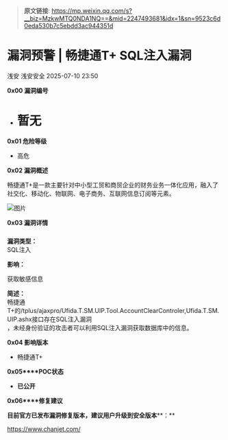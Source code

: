 > **原文链接**: https://mp.weixin.qq.com/s?__biz=MzkwMTQ0NDA1NQ==&mid=2247493681&idx=1&sn=9523c6d0eda530b7c5ebdd3ac944351d

#  漏洞预警 | 畅捷通T+ SQL注入漏洞  
浅安  浅安安全   2025-07-10 23:50  
  
**0x00 漏洞编号**  
- # 暂无  
  
**0x01 危险等级**  
- 高危  
  
**0x02 漏洞概述**  
  
畅捷通T+是一款主要针对中小型工贸和商贸企业的财务业务一体化应用，融入了社交化、移动化、物联网、电子商务、互联网信息订阅等元素。  
  
![图片](https://mmbiz.qpic.cn/sz_mmbiz_jpg/7stTqD182SUILDwZiaCjMtWRej8GVJEGRaG5pxp8u8ar4nlYEmA0QuictibrSRCq237G4T3Ma9yibCerGmAj2oBaVg/640?wx_fmt=other&wxfrom=5&wx_lazy=1&wx_co=1&tp=webp "")  
  
**0x03 漏洞详情**  
###   
  
**漏洞类型：**  
SQL注入  
  
  
**影响：**  
  
获取敏感信息  
  
**简述：**  
畅捷通T+的/tplus/ajaxpro/Ufida.T.SM.UIP.Tool.AccountClearControler,Ufida.T.SM.UIP.ashx接口存在SQL注入漏洞  
，未经身份验证的攻击者可以利用SQL注入漏洞获取数据库中的信息。  
  
**0x04 影响版本**  
- 畅捷通T+  
  
**0x05****POC状态**  
- **已公开**  
  
**0x06****修复建议**  
  
**目前官方已发布漏洞修复版本，建议用户升级到安全版本****：**  
  
https://www.chanjet.com/  
  
  
  
